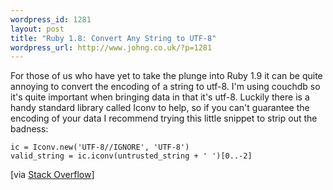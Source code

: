 ```yaml
--- 
wordpress_id: 1281
layout: post
title: "Ruby 1.8: Convert Any String to UTF-8"
wordpress_url: http://www.johng.co.uk/?p=1281
---
```

For those of us who have yet to take the plunge into Ruby 1.9 it can be quite annoying to convert the encoding of a string to utf-8. I'm using couchdb so it's quite important when bringing data in that it's utf-8. Luckily there is a handy standard library called Iconv to help, so if you can't guarantee the encoding of your data I recommend trying this little snippet to strip out the badness:

<code lang="ruby">ic = Iconv.new('UTF-8//IGNORE', 'UTF-8')
valid_string = ic.iconv(untrusted_string + ' ')[0..-2]</code>

[via <a href="http://stackoverflow.com/questions/951891/how-can-i-convert-a-string-from-windows-1252-to-utf-8-in-ruby">Stack Overflow</a>]
